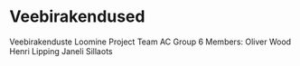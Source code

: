# Veebirakendused
Veebirakenduste Loomine Project Team AC Group 6
Members:
Oliver Wood
Henri Lipping
Janeli Sillaots
